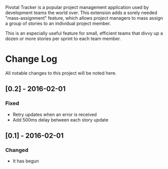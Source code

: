 Pivotal Tracker is a popular project management application used by development teams the world over. This extension adds a sorely needed "mass-assignment" feature, which allows project managers to mass assign a group of stories to an individual project member.

This is an especially useful feature for small, efficient teams that divvy up a dozen or more stories per sprint to each team member.

# Change Log
All notable changes to this project will be noted here.

## [0.2] - 2016-02-01
### Fixed
- Retry updates when an error is received
- Add 500ms delay between each story update

## [0.1] - 2016-02-01
### Changed
- It has begun
